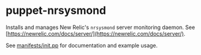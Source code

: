 # puppet-nrsysmond

Installs and manages New Relic's `nrsysmond` server monitoring daemon. See [https://newrelic.com/docs/server/](https://newrelic.com/docs/server/).

See [manifests/init.pp](manifests/init.pp) for documentation and example usage.
